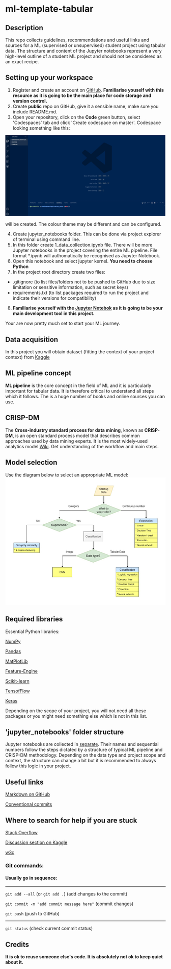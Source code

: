 # ml-template-tabular

## Description
This repo collects guidelines, recommendations and useful links and sources for a ML (supervised or unsupervised) student project using tabular data. The structure and content of the Jupyter notebooks represent a very high-level outline of a student ML project and should not be considered as an exact recipe.

## Setting up your workspace
1. Register and create an account on [GitHub](https://github.com/). **Familiarise youself with this resource as it is going to be the main place for code storage and version control.**
2. Create **public** repo on GitHub, give it a sensible name, make sure you include README.md.
3. Open your repository, click on the **Code** green button, select 'Codespaces' tab and click 'Create codespace on master'. Codespace looking something like this:

![codespace](./assets/img/codespace.jpg)

will be created. The colour theme may be different and can be configured.

4. Create jupyter_notebooks folder. This can be done via project explorer of terminal using command line.
5. In this folder create 1_data_collection.ipynb file. There will be more Jupyter notebooks in the project covering the entire ML pipeline. File format *.ipynb will authomatically be recognised as Jupyter Notebook.
6. Open this notebook and select jupyter kernel. **You need to choose Python**
7. In the project root directory create two files:
- .gitignore
(to list files/folders not to be pushed to GitHub due to size limitation or sensitive information, such as secret keys)
- requirements.txt (to list packages required to run the project and indicate their versions for compatibility)
8. **Familiarise yourself with the [Jupyter Notebok](https://jupyter.org/) as it is going to be your main development tool in this project.**

Your are now pretty much set to start your ML journey.

## Data acquisition
In this project you will obtain dataset (fitting the context of your project context) from [Kaggle](https://www.kaggle.com/)

## ML pipeline concept

**ML pipeline** is the core concept in the field of ML and it is particularly important for tabular data. It is therefore critical to understand all steps which it follows. The is a huge number of books and online sources you can use.

## CRISP-DM

The **Cross-industry standard process for data mining**, known as **CRISP-DM**, is an open standard process model that describes common approaches used by data mining experts. It is the most widely-used analytics model [Wiki](https://en.wikipedia.org/wiki/Cross-industry_standard_process_for_data_mining). Get understanding of the workflow and main steps.

## Model selection

Use the diagram below to select an appropriate ML model:
![Model selection flow-chart](./assets/img/model_selection.jpg)


## Required libraries

Essential Python libraries:

[NumPy](https://numpy.org/)

[Pandas](https://pandas.pydata.org/)

[MatPlotLib](https://matplotlib.org/)

[Feature-Engine](https://feature-engine.trainindata.com/en/latest/)

[Scikit-learn](https://scikit-learn.org/stable/index.html)

[TensofFlow](https://www.tensorflow.org/)

[Keras](https://keras.io/)

Depending on the scope of your project, you will not need all these packages or you might need something else which is not in this list.

## 'jupyter_notebooks' folder structure

Jupyter notebooks are collected in [separate](/workspaces/ml-template-tabular/jupyter_notebooks). Their names and sequential numbers follow the steps dictated by a structure of typical ML pipeline and CRISP-DM methodology. Depending on the data type and project scope and context, the structure can change a bit but it is recommended to always follow this logic in your project.


## Useful links
[Markdown on GitHub](https://docs.github.com/en/get-started/writing-on-github/getting-started-with-writing-and-formatting-on-github/basic-writing-and-formatting-syntax)

[Conventional commits](https://www.conventionalcommits.org/en/v1.0.0/)

## Where to search for help if you are stuck

[Stack Overflow](https://stackoverflow.com/)

[Discussion section on Kaggle](https://www.kaggle.com/discussions)

[w3c](https://www.w3schools.com/python/)

### Git commands:
#### Usually go in sequence:
---
`git add --all`
(or `git add .`) (add changes to the commit)

`git commit -m "add commit message here"` (commit changes)

`git push` (push to GitHub)

---

`git status` (check current commit status)

## Credits
**It is ok to reuse someone else's code. It is absolutely not ok to keep quiet about it.**